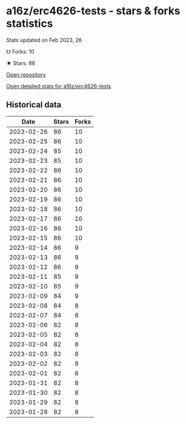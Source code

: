 # a16z/erc4626-tests - stars & forks statistics

Stats updated on Feb 2023, 26

☋ Forks: 10

★ Stars: 86

[Open repository](https://github.com/a16z/erc4626-tests)

[Open detailed stats for a16z/erc4626-tests](https://reviewgithub.com/rep/a16z/erc4626-tests)

## Historical data
| Date | Stars | Forks |
|------|-------|-------|
| 2023-02-26 | 86 | 10 | 
| 2023-02-25 | 86 | 10 | 
| 2023-02-24 | 85 | 10 | 
| 2023-02-23 | 85 | 10 | 
| 2023-02-22 | 86 | 10 | 
| 2023-02-21 | 86 | 10 | 
| 2023-02-20 | 86 | 10 | 
| 2023-02-19 | 86 | 10 | 
| 2023-02-18 | 86 | 10 | 
| 2023-02-17 | 86 | 10 | 
| 2023-02-16 | 86 | 10 | 
| 2023-02-15 | 86 | 10 | 
| 2023-02-14 | 86 | 9 | 
| 2023-02-13 | 86 | 9 | 
| 2023-02-12 | 86 | 9 | 
| 2023-02-11 | 85 | 9 | 
| 2023-02-10 | 85 | 9 | 
| 2023-02-09 | 84 | 9 | 
| 2023-02-08 | 84 | 8 | 
| 2023-02-07 | 84 | 8 | 
| 2023-02-06 | 82 | 8 | 
| 2023-02-05 | 82 | 8 | 
| 2023-02-04 | 82 | 8 | 
| 2023-02-03 | 82 | 8 | 
| 2023-02-02 | 82 | 8 | 
| 2023-02-01 | 82 | 8 | 
| 2023-01-31 | 82 | 8 | 
| 2023-01-30 | 82 | 8 | 
| 2023-01-29 | 82 | 8 | 
| 2023-01-28 | 82 | 8 | 

